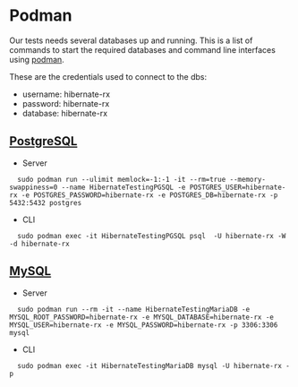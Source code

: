 # Podman

Our tests needs several databases up and running.
This is a list of commands to start the required databases and command line interfaces using [podman].

These are the credentials used to connect to the dbs:
* username: hibernate-rx
* password: hibernate-rx
* database: hibernate-rx

[podman]:https://podman.io/

## [PostgreSQL]

[PostgreSQL]:https://www.postgresql.org/

* Server
```
  sudo podman run --ulimit memlock=-1:-1 -it --rm=true --memory-swappiness=0 --name HibernateTestingPGSQL -e POSTGRES_USER=hibernate-rx -e POSTGRES_PASSWORD=hibernate-rx -e POSTGRES_DB=hibernate-rx -p 5432:5432 postgres
```

* CLI
```
  sudo podman exec -it HibernateTestingPGSQL psql  -U hibernate-rx -W -d hibernate-rx
```

## [MySQL]

[MySQL]:https://www.mysql.com/

* Server
```
  sudo podman run --rm -it --name HibernateTestingMariaDB -e MYSQL_ROOT_PASSWORD=hibernate-rx -e MYSQL_DATABASE=hibernate-rx -e MYSQL_USER=hibernate-rx -e MYSQL_PASSWORD=hibernate-rx -p 3306:3306 mysql
```

* CLI
```
  sudo podman exec -it HibernateTestingMariaDB mysql -U hibernate-rx -p
```
